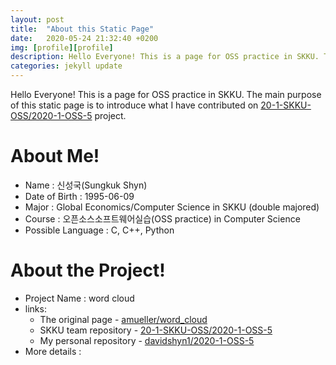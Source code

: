 ```yaml
---
layout: post
title:  "About this Static Page"
date:   2020-05-24 21:32:40 +0200
img: [profile][profile]
description: Hello Everyone! This is a page for OSS practice in SKKU. The main purpose of this static page is to introduce what I have contributed on wordcloud project.
categories: jekyll update
---
```


Hello Everyone! This is a page for OSS practice in SKKU. The main purpose of this static page is to introduce what I have contributed on [20-1-SKKU-OSS/2020-1-OSS-5][Groupreposit] project.

# About Me!
- Name : 신성국(Sungkuk Shyn)
- Date of Birth : 1995-06-09
- Major : Global Economics/Computer Science in SKKU (double majored)
- Course : 오픈소스소프트웨어실습(OSS practice) in Computer Science
- Possible Language : C, C++, Python

# About the Project!
- Project Name : word cloud
- links:
    - The original page - [amueller/word_cloud][original_page] 
    - SKKU team repository - [20-1-SKKU-OSS/2020-1-OSS-5][Groupreposit]
    - My personal repository - [davidshyn1/2020-1-OSS-5][personalreposit]
- More details : 


[Groupreposit]: https://github.com/20-1-SKKU-OSS/2020-1-OSS-5
[original_page]: https://github.com/amueller/word_cloud
[personalreposit]: https://github.com/davidshyn1/2020-1-OSS-5
[profile]: https://github.com/davidshyn1/davidshyn1.github.io/blob/master/profile%20image1.jpg




